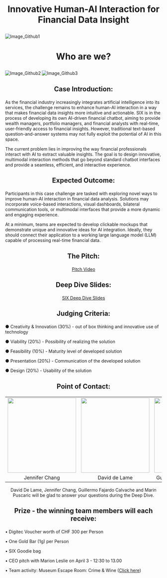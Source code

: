 # <p align="center"> Innovative Human-AI Interaction for Financial Data Insight </p>

![Image_Github1](https://github.com/user-attachments/assets/3055e359-05a4-42dc-ac6b-e227338ed49c)

# <p align="center"> Who are we? </p>
![Image_Github2](https://github.com/user-attachments/assets/c6f73707-3881-4e26-b60b-aad595c78d69)
![Image_Github3](https://github.com/user-attachments/assets/5119cecc-8bfb-48c2-9298-7678403b0cc3)


## <p align="center"> Case Introduction: </p>
As the financial industry increasingly integrates artificial intelligence into its services, the challenge remains to enhance human-AI interaction in a way that makes financial data insights more intuitive and actionable. SIX is in the process of developing its own AI-driven financial chatbot, aiming to provide wealth managers, portfolio managers, and financial analysts with real-time, user-friendly access to financial insights. However, traditional text-based question-and-answer systems may not fully exploit the potential of AI in this space.

The current problem lies in improving the way financial professionals interact with AI to extract valuable insights. The goal is to design innovative, multimodal interaction methods that go beyond standard chatbot interfaces and provide a seamless, efficient, and interactive experience.


## <p align="center"> Expected Outcome: </p>
Participants in this case challenge are tasked with exploring novel ways to improve human-AI interaction in financial data analysis. Solutions may incorporate voice-based interactions, visual dashboards, bilateral communication tools, or multimodal interfaces that provide a more dynamic and engaging experience.

At a minimum, teams are expected to develop clickable mockups that demonstrate unique and innovative ideas for AI integration. Ideally, they should connect their application to a working large language model (LLM) capable of processing real-time financial data.


## <p align="center"> The Pitch: </p>
<p align="center">
  <a href="https://www.youtube.com/watch?v=7A9EtcrO744" target="_blank">Pitch Video</a>
</p>

## <p align="center"> Deep Dive Slides: </p>
<p align="center">
  <a href="https://github.com/user-attachments/files/19206754/STARTHack_SIX_Case_DeepDiveSlides.pdf" target="_blank">SIX Deep Dive Slides</a>
</p>


## <p align="center"> Judging Criteria: </p>
●	Creativity & Innovation (30%) - out of box thinking and innovative use of technology 

●	Viability (20%) - Possibility of realizing the solution

●	Feasibility (10%) - Maturity level of developed solution

●	Presentation (20%) - Communication of the developed solution

●	Design (20%) - Usability of the solution



## <p align="center"> Point of Contact: </p>
<p =align="center">
<table border="0">
<tr>
  <td align="center"><img src="https://github.com/START-Hack/SIX_STARTHACK24/assets/128060007/9069e726-510a-40f1-a6f2-0a5694f5fb2f" width="220" height="240"/> </td>
  <td align="center"><img src="https://github.com/user-attachments/assets/9a6374e0-4f6e-4f2a-936d-b6dcc4085701" width="220" height="240"/> </td>
  <td align="center"><img src="https://github.com/user-attachments/assets/d8884d30-0370-4106-98a2-356479b7d6d0" width="220" height="240"/> </td>
  <td align="center"><img src="https://github.com/user-attachments/assets/155519c4-608d-414d-9d1a-665c770f4348" width="220" height="240"/> </td>
</tr>
<tr>
  <td align="center">Jennifer Chang</td>
  <td align="center">David de Lame</td>
  <td align="center">Guillermo Fajardo Calvache</td>
  <td align="center">Marin Puscaric</td>
</tr>
</table>
</p>
<p align="center"> David De Lame, Jennifer Chang, Guillermo Fajardo Calvache and Marin Puscaric will be glad to answer your questions during the Deep Dive. </p>


## <p align="center"> Prize - the winning team members will each receive: </p>
•	Digitec Voucher worth of CHF 300 per Person

• One Gold Bar (1g) per Person

•	SIX Goodie bag

•	CEO pitch with Marion Leslie  on April 3 - 12:30 to 13.00

•	Team activity: Museum Escape Room: Crime & Wine (<a href="https://youtu.be/mR3AJkRB2HE" target="_blank">Click here</a>)

